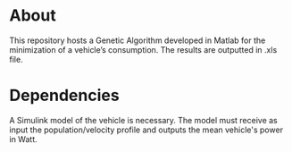 # About

This repository hosts a Genetic Algorithm developed in Matlab for the minimization of a vehicle’s consumption. 
The results are outputted in .xls file.


# Dependencies
A Simulink model of the vehicle is necessary. The model must receive as input the population/velocity profile and outputs the mean vehicle's power in Watt.

